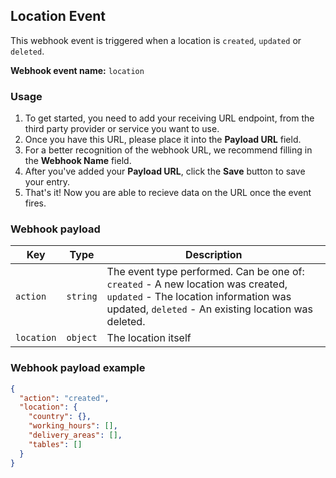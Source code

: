 ## Location Event

This webhook event is triggered when a location is `created`, `updated` or `deleted`.

**Webhook event name:** `location`

### Usage

1. To get started, you need to add your receiving URL endpoint, from the third party provider or service you want to use. 
2. Once you have this URL, please place it into the **Payload URL** field.
3. For a better recognition of the webhook URL, we recommend filling in the **Webhook Name** field. 
4. After you've added your **Payload URL**, click the **Save** button to save your entry.
5. That's it! Now you are able to recieve data on the URL once the event fires.

### Webhook payload

| Key         | Type     | Description                                                  |
| ----------- | -------- | ------------------------------------------------------------ |
| `action`    | `string` | The event type performed. Can be one of: `created` - A new location was created, `updated` - The location information was updated, `deleted` - An existing location was deleted. |
| `location`  | `object` | The location itself                                          |

### Webhook payload example

```json
{
  "action": "created",
  "location": {
    "country": {},
    "working_hours": [],
    "delivery_areas": [],
    "tables": []
  }
}
```